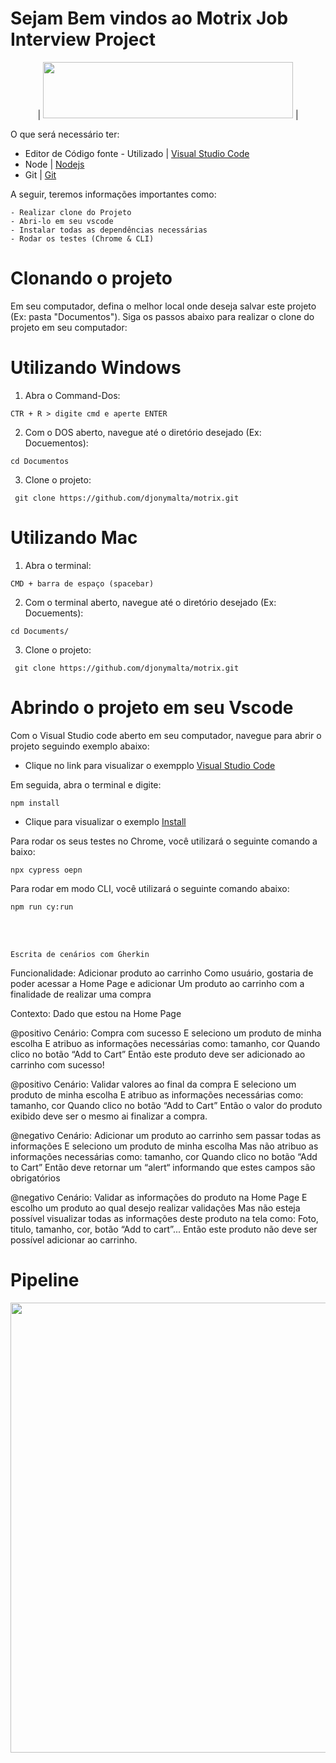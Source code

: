 Sejam Bem vindos ao Motrix Job Interview Project 
==================
<p align="center">
| <img src="https://i.ibb.co/mBypYjr/motrix-logo.png" alt=""  width="400" height="90" /> |
</p>

O que será necessário ter:



* Editor de Código fonte  - Utilizado | [Visual Studio Code][0]
* Node | [Nodejs][1]
* Git  | [Git][2]  




A seguir, teremos informações importantes como:
```
- Realizar clone do Projeto
- Abri-lo em seu vscode
- Instalar todas as dependências necessárias
- Rodar os testes (Chrome & CLI)

```



Clonando o projeto
==================

Em seu computador, defina o melhor local onde deseja salvar este projeto (Ex: pasta "Documentos"). Siga os passos abaixo para realizar o clone do projeto em seu computador:

Utilizando Windows
==================

1. Abra o Command-Dos:
```
CTR + R > digite cmd e aperte ENTER
```
2. Com o DOS aberto, navegue até o diretório desejado (Ex: Docuementos):
```
cd Documentos
```
3. Clone o projeto:
```
 git clone https://github.com/djonymalta/motrix.git
```

Utilizando Mac
==================
1. Abra o terminal:
```
CMD + barra de espaço (spacebar)
```
2. Com o terminal aberto, navegue até o diretório desejado (Ex: Docuements):
```
cd Documents/
```
3. Clone o projeto:
```
 git clone https://github.com/djonymalta/motrix.git
```
Abrindo o projeto em seu Vscode
==================

Com o Visual Studio code aberto em seu computador, navegue para abrir o projeto seguindo exemplo abaixo:

* Clique no link para visualizar o exempplo [Visual Studio Code][4]

Em seguida, abra o terminal e digite:
```
npm install
```
* Clique para visualizar o exemplo [Install][5]


Para rodar os seus testes no Chrome, você utilizará o seguinte comando a baixo:
```
npx cypress oepn
```
Para rodar em modo CLI, você utilizará o seguinte comando abaixo:
```
npm run cy:run
```
<p><br></br></p>

```
Escrita de cenários com Gherkin
```
Funcionalidade: Adicionar produto ao carrinho
Como usuário, gostaria de poder acessar a Home Page e adicionar 
Um produto ao carrinho com a finalidade de realizar uma compra

Contexto:
Dado que estou na Home Page

@positivo
Cenário: Compra com sucesso
E seleciono um produto de minha escolha
E atribuo as informações necessárias como: tamanho, cor
Quando clico no botão “Add to Cart”
Então este produto deve ser adicionado ao carrinho com sucesso!

@positivo
Cenário: Validar valores ao final da compra
E seleciono um produto de minha escolha
E atribuo as informações necessárias como: tamanho, cor
Quando clico no botão “Add to Cart”
Então o valor do produto exibido deve ser o mesmo ai finalizar a compra.


@negativo
Cenário: Adicionar um produto ao carrinho sem passar todas as informações
E seleciono um produto de minha escolha
Mas não atribuo as informações necessárias como: tamanho, cor
Quando clico no botão “Add to Cart”
Então deve retornar um “alert“ informando que estes campos são obrigatórios

@negativo
Cenário: Validar as informações do produto na Home Page
E escolho um produto ao qual desejo realizar validações
Mas não esteja possível visualizar todas as informações deste produto na tela como: Foto, titulo, tamanho, cor, botão “Add to cart”... 
Então este produto não deve ser possível adicionar ao carrinho.


Pipeline 
==================
<p align="center">
 <img src="https://i.ibb.co/b7CMW7S/Captura-de-Tela-2023-04-20-a-s-18-48-55.png" alt=""  width="1280" height="720" /> 
</p>

```
```
[0]: https://code.visualstudio.com/download
[1]: https://nodejs.org/en/download
[2]: https://git-scm.com/downloads
[4]: https://ibb.co/YBfNGmg
[5]: https://ibb.co/7QVLRp2
